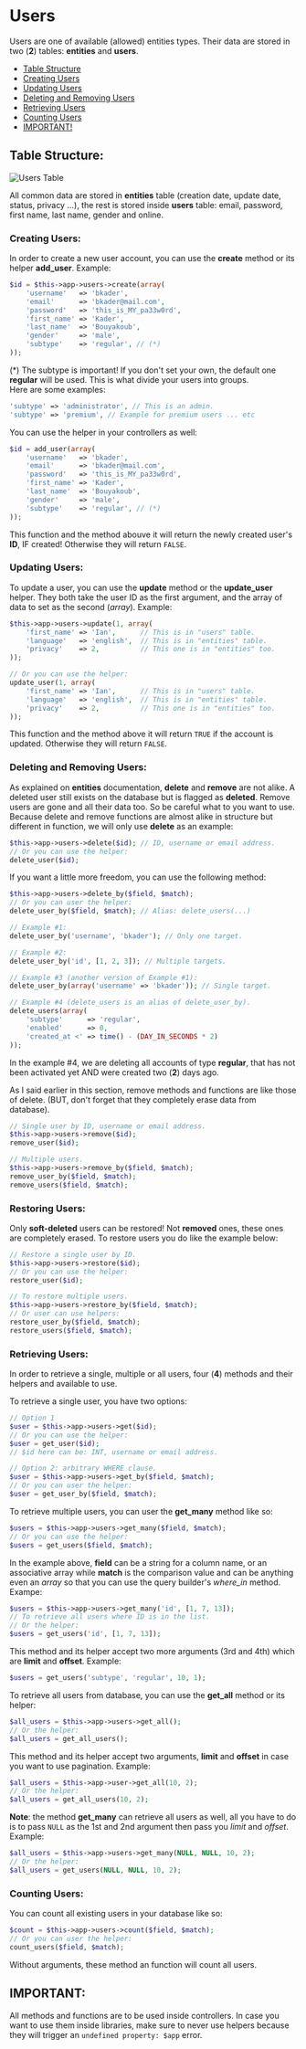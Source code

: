 # Users
Users are one of available (allowed) entities types. Their data are stored in two (**2**) tables: **entities** and **users**.  

* [Table Structure](#markdown-header-table-structure)  
* [Creating Users](#markdown-header-creating-users)
* [Updating Users](#markdown-header-updating-users)
* [Deleting and Removing Users](#markdown-header-deleting-and-removing-users)
* [Retrieving Users](#markdown-header-retrieving-users)
* [Counting Users](#markdown-header-counting-users)
* [IMPORTANT!](#markdown-header-important) 

## Table Structure:
![Users Table](table_users.png)  

All common data are stored in **entities** table (creation date, update date, status, privacy ...), the rest is stored inside **users** table: email, password, first name, last name, gender and online.

### Creating Users:
In order to create a new user account, you can use the **create** method or its helper **add_user**. Example:
```php
$id = $this->app->users->create(array(
	'username'   => 'bkader',
	'email'      => 'bkader@mail.com',
	'password'   => 'this_is_MY_pa33w0rd',
	'first_name' => 'Kader',
	'last_name'  => 'Bouyakoub',
	'gender'     => 'male',
	'subtype'    => 'regular', // (*)
));
```
(*) The subtype is important! If you don't set your own, the default one **regular** will be used. This is what divide your users into groups.  
Here are some examples:
```php
'subtype' => 'administrator', // This is an admin.
'subtype' => 'premium', // Example for premium users ... etc
```
You can use the helper in your controllers as well:
```php
$id = add_user(array(
	'username'   => 'bkader',
	'email'      => 'bkader@mail.com',
	'password'   => 'this_is_MY_pa33w0rd',
	'first_name' => 'Kader',
	'last_name'  => 'Bouyakoub',
	'gender'     => 'male',
	'subtype'    => 'regular', // (*)
));
```
This function and the method abouve it will return the newly created user's **ID**, IF created! Otherwise they will return `FALSE`.


### Updating Users:
To update a user, you can use the **update** method or the **update_user** helper. They both take the user ID as the first argument, and the array of data to set as the second (*array*). Example:  
```php
$this->app->users->update(1, array(
	'first_name' => 'Ian',		// This is in "users" table.
	'language'   => 'english',	// This is in "entities" table.
	'privacy'    => 2,			// This one is in "entities" too.
));

// Or you can use the helper:
update_user(1, array(
	'first_name' => 'Ian',		// This is in "users" table.
	'language'   => 'english',	// This is in "entities" table.
	'privacy'    => 2,			// This one is in "entities" too.
));
```
This function and the method above it will return `TRUE` if the account is updated. Otherwise they will return `FALSE`.

### Deleting and Removing Users:
As explained on **entities** documentation, **delete** and **remove** are not alike. A deleted user still exists on the database but is flagged as **deleted**. Remove users are gone and all their data too. So be careful what to you want to use. Because delete and remove functions are almost alike in structure but different in function, we will only use **delete** as an example:  
```php
$this->app->users->delete($id); // ID, username or email address.
// Or you can use the helper:
delete_user($id);
```
If you want a little more freedom, you can use the following method:  
```php
$this->app->users->delete_by($field, $match);
// Or you can user the helper:
delete_user_by($field, $match); // Alias: delete_users(...)

// Example #1:
delete_user_by('username', 'bkader'); // Only one target.

// Example #2:
delete_user_by('id', [1, 2, 3]); // Multiple targets.

// Example #3 (another version of Example #1):
delete_user_by(array('username' => 'bkader')); // Single target.

// Example #4 (delete_users is an alias of delete_user_by).
delete_users(array(
	'subtype'      => 'regular',
	'enabled'      => 0,
	'created_at <' => time() - (DAY_IN_SECONDS * 2)
));
```
In the example #4, we are deleting all accounts of type **regular**, that has not been activated yet AND were created two (**2**) days ago.  

As I said earlier in this section, remove methods and functions are like those of delete. (BUT, don't forget that they completely erase data from database).  
```php
// Single user by ID, username or email address.
$this->app->users->remove($id);
remove_user($id);

// Multiple users.
$this->app->users->remove_by($field, $match);
remove_user_by($field, $match);
remove_users($field, $match);
```

### Restoring Users:
Only **soft-deleted** users can be restored! Not **removed** ones, these ones are completely erased. To restore users you do like the example below:  
```php
// Restore a single user by ID.
$this->app->users->restore($id);
// Or you can use the helper:
restore_user($id);

// To restore multiple users.
$this->app->users->restore_by($field, $match);
// Or user can use helpers:
restore_user_by($field, $match);
restore_users($field, $match);
```

### Retrieving Users:
In order to retrieve a single, multiple or all users, four (**4**) methods and their helpers and available to use.  

To retrieve a single user, you have two options:  

```php
// Option 1
$user = $this->app->users->get($id);
// Or you can use the helper:
$user = get_user($id);
// $id here can be: INT, username or email address.
```
```php
// Option 2: arbitrary WHERE clause.
$user = $this->app->users->get_by($field, $match);
// Or you can user the helper:
$user = get_user_by($field, $match);
```
To retrieve multiple users, you can user the **get_many** method like so:
```php
$users = $this->app->users->get_many($field, $match);
// Or you can use the helper:
$users = get_users($field, $match);
```
In the example above, **field** can be a string for a column name, or an associative array while **match** is the comparison value and can be anything even an *array* so that you can use the query builder's *where_in* method. Exampe:
```php
$users = $this->app->users->get_many('id', [1, 7, 13]);
// To retrieve all users where ID is in the list.
// Or the helper:
$users = get_users('id', [1, 7, 13]);
```
This method and its helper accept two more arguments (3rd and 4th) which are **limit** and **offset**. Example:
```php
$users = get_users('subtype', 'regular', 10, 1);
```
To retrieve all users from database, you can use the **get_all** method or its helper:   
```php
$all_users = $this->app->users->get_all();
// Or the helper:
$all_users = get_all_users();
```
This method and its helper accept two arguments, **limit** and **offset** in case you want to use pagination. Example:  
```php
$all_users = $this->app->user->get_all(10, 2);
// Or the helper:
$all_users = get_all_users(10, 2);
```
**Note**: the method **get_many** can retrieve all users as well, all you have to do is to pass `NULL` as the 1st and 2nd argument then pass you *limit* and *offset*. Example: 
```php
$all_users = $this->app->users->get_many(NULL, NULL, 10, 2);
// Or the helper:
$all_users = get_users(NULL, NULL, 10, 2);
```

### Counting Users:
You can count all existing users in your database like so:  
```php
$count = $this->app->users->count($field, $match);
// Or you can user the helper:
count_users($field, $match);
```
Without arguments, these method an function will count all users.

## IMPORTANT:
All methods and functions are to be used inside controllers. In case you want to use them inside libraries, make sure to never use helpers because they will trigger an `undefined property: $app`  error.

